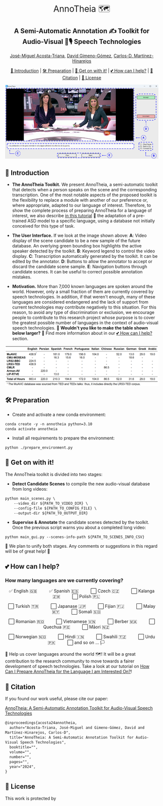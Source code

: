 <h1 align="center"><span style="font-weight:normal">AnnoTheia 🗺️</h1>
<h2 align="center">A Semi-Automatic Annotation ✍️ Toolkit for</br>Audio-Visual 🎥🎙️ Speech Technologies</h2>    
<div align="center">

[José-Miguel Acosta-Triana](), [David Gimeno-Gómez](https://scholar.google.es/citations?user=DVRSla8AAAAJ&hl=en), [Carlos-D. Martínez-Hinarejos](https://scholar.google.es/citations?user=M_EmUoIAAAAJ&hl=en)
</div>

<div align="center">
  
[📘 Introduction](#intro) |
[🛠️ Preparation](#preparation) |
[🚀 Get on with it!](#getonwithit) |
[💕 How can I help?](#helping) |
[📖 Citation](#citation) |
[📝 License](#license)
</div>

<div align="center"> <img src="doc/image/interface.png"> </div>

## <a name="intro"></a> 📘 Introduction

- **The AnnoTheia Toolkit.** We present AnnoTheia, a semi-automatic toolkit that detects when a person speaks on the scene and the corresponding transcription. One of the most notable aspects of the proposed toolkit is the flexibility to replace a module with another of our preference or, where appropriate, adapted to our language of interest. Therefore, to show the complete process of preparing AnnoTheia for a language of interest, we also describe [in this tutorial]() 📜 the adaptation of a pre-trained ASD model to a specific language, using a database not initially conceived for this type of task.

- **The User Interface.** If we look at the image shown above: **A**: Video display of the scene candidate to be a new sample of the future database. An overlying green bounding box highlights the active speaker detected by the toolkit. **B**: Keyword legend to control the video display. **C**: Transcription automatically generated by the toolkit. It can be edited by the annotator. **D**: Buttons to allow the annotator to accept or discard the candidate scene sample. **E**: Navigation buttons through candidate scenes. It can be useful to correct possible annotation mistakes.</p>

- **Motivation.** More than 7,000 known languages are spoken around the world. However, only a small fraction of them are currently covered by speech technologies. In addition, if that weren't enough, many of these languages are considered endangered and the lack of support from current technologies may contribute negatively to this situation. For this reason, to avoid any type of discrimination or exclusion, we encourage people to contribute to this research project whose purpose is to cover the greatest possible number of languages in the context of audio-visual speech technologies. 🌟 **Wouldn't you like to make the table shown below larger?** 🌟 Find more information about in our [💕 How can I help?](#helping) section.

<div align="center"> <img src="doc/image/databases.png" width="720"> </div>

## <a name="preparation"></a> 🛠️ Preparation

- Create and activate a new conda environment:

```
conda create -y -n annotheia python=3.10
conda activate annotheia
```
- Install all requirements to prepare the environment:

```
python ./prepare_environment.py
```

## <a name="getonwithit"></a> 🚀 Get on with it!

The AnnoTheia toolkit is divided into two stages:

- **Detect Candidate Scenes** to compile the new audio-visual database from long videos:

```
python main_scenes.py \
    --video_dir ${PATH_TO_VIDEO_DIR} \
    --config-file ${PATH_TO_CONFIG_FILE} \
    --output-dir ${PATH_TO_OUTPUT_DIR}
```

- **Supervise & Annotate** the candidate scenes detected by the toolkit. Once the previous script warns you about a completed long video:

```
python main_gui.py --scenes-info-path ${PATH_TO_SCENES_INFO_CSV}
```
🌟 We plan to unify both stages. Any comments or suggestions in this regard will be of great help! 🌟

## <a name="helping"></a> 💕 How can I help?

### How many languages are we currently covering?

<div align="center">
  
✅ English 🇬🇧 &nbsp;&nbsp;&nbsp;&nbsp;&nbsp;&nbsp;&nbsp;&nbsp;
✅ Spanish 🇪🇸 &nbsp;&nbsp;&nbsp;&nbsp;&nbsp;&nbsp;&nbsp;&nbsp;
⬜ Czech 🇨🇿 &nbsp;&nbsp;&nbsp;&nbsp;&nbsp;&nbsp;&nbsp;&nbsp;
⬜ Kalanga 🇿🇼 &nbsp;&nbsp;&nbsp;&nbsp;&nbsp;&nbsp;&nbsp;&nbsp;
⬜ Polish 🇵🇱 &nbsp;&nbsp;&nbsp;&nbsp;&nbsp;&nbsp;&nbsp;&nbsp;

⬜ Turkish 🇹🇷 &nbsp;&nbsp;&nbsp;&nbsp;&nbsp;&nbsp;&nbsp;&nbsp;
⬜ Japanase 🇯🇵 &nbsp;&nbsp;&nbsp;&nbsp;&nbsp;&nbsp;&nbsp;&nbsp;
⬜ Fijian 🇫🇯 &nbsp;&nbsp;&nbsp;&nbsp;&nbsp;&nbsp;&nbsp;&nbsp;
⬜ Malay 🇲🇾 &nbsp;&nbsp;&nbsp;&nbsp;&nbsp;&nbsp;&nbsp;&nbsp;
⬜ Somali 🇸🇴 &nbsp;&nbsp;&nbsp;&nbsp;&nbsp;&nbsp;&nbsp;&nbsp;

⬜ Romanian 🇷🇴 &nbsp;&nbsp;&nbsp;&nbsp;&nbsp;&nbsp;&nbsp;&nbsp;
⬜ Vietnamese 🇻🇳 &nbsp;&nbsp;&nbsp;&nbsp;&nbsp;&nbsp;&nbsp;&nbsp;
⬜ Berber 🇲🇦 &nbsp;&nbsp;&nbsp;&nbsp;&nbsp;&nbsp;&nbsp;&nbsp;
⬜ Quechua 🇵🇪 &nbsp;&nbsp;&nbsp;&nbsp;&nbsp;&nbsp;&nbsp;&nbsp;
⬜ Māori 🇳🇿 &nbsp;&nbsp;&nbsp;&nbsp;&nbsp;&nbsp;&nbsp;&nbsp;

⬜ Norwegian 🇳🇴 &nbsp;&nbsp;&nbsp;&nbsp;&nbsp;&nbsp;&nbsp;&nbsp;
⬜ Hindi 🇮🇳 &nbsp;&nbsp;&nbsp;&nbsp;&nbsp;&nbsp;&nbsp;&nbsp;
⬜ Swahili 🇹🇿 &nbsp;&nbsp;&nbsp;&nbsp;&nbsp;&nbsp;&nbsp;&nbsp;
⬜ Urdu 🇵🇰 &nbsp;&nbsp;&nbsp;&nbsp;&nbsp;&nbsp;&nbsp;&nbsp;
⬜ and so on ... 🏳️ &nbsp;&nbsp;&nbsp;&nbsp;&nbsp;&nbsp;&nbsp;&nbsp;

</div>

🌟 Help us cover languages around the world 🗺️! It will be a great contribution to the research community to move towards a fairer development of speech technologies. Take a look at our tutorial on [How Can I Prepare AnnoTheia for the Language I am Interested On?]()!

## <a name="citation"></a> 📖 Citation
If you found our work useful, please cite our paper:

[AnnoTheia: A Semi-Automatic Annotation Toolkit for Audio-Visual Speech Technologies]()

```
@inproceedings{acosta24annotheia,
  author="Acosta-Triana, José-Miguel and Gimeno-Gómez, David and Martínez-Hinarejos, Carlos-D",
  title="AnnoTheia: A Semi-Automatic Annotation Toolkit for Audio-Visual Speech Technologies",
  booktitle="",
  volume="",
  number="",
  pages="",
  year="2024",
}
```

## <a name="license"></a> 📝 License
This work is protected by []()

